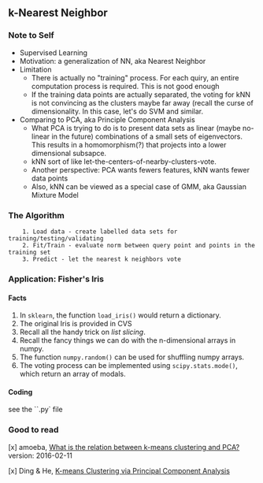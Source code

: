 ## k-Nearest Neighbor

### Note to Self

- Supervised Learning
- Motivation: a generalization of NN, aka Nearest Neighbor
- Limitation
  - There is actually no "training" process. For each quiry, an entire computation process is required. This is not good enough
  - If the training data points are actually separated, the voting for kNN is not convincing as the clusters maybe far away (recall the curse of dimensionality. In this case, let's do SVM and similar.
- Comparing to PCA, aka Principle Component Analysis
  - What PCA is trying to do is to present data sets as linear (maybe no-linear in the future) combinations of a small sets of eigenvectors. This results in a homomorphism(?) that projects into a lower dimensional subsapce.
  - kNN sort of like let-the-centers-of-nearby-clusters-vote.
  - Another perspective: PCA wants fewers features, kNN wants fewer data points
  - Also, kNN can be viewed as a special case of GMM, aka Gaussian Mixture Model

### The Algorithm

```
    1. Load data - create labelled data sets for training/testing/validating
    2. Fit/Train - evaluate norm between query point and points in the training set
    3. Predict - let the nearest k neighbors vote
```

### Application: Fisher's Iris

#### Facts

1. In `sklearn`, the function `load_iris()` would return a dictionary.
2. The original Iris is provided in CVS
3. Recall all the handy trick on _list slicing_.
4. Recall the fancy things we can do with the n-dimensional arrays in numpy.
5. The function `numpy.random()` can be used for shuffling numpy arrays.
6. The voting process can be implemented using `scipy.stats.mode()`, which return an array of modals.

#### Coding

see the ``.py` file

### Good to read

[x] amoeba, [What is the relation between k-means clustering and PCA?](https://stats.stackexchange.com/q/187089) version: 2016-02-11

[x] Ding & He, [K-means Clustering via Principal Component Analysis](http://ranger.uta.edu/~chqding/papers/KmeansPCA1.pdf)
